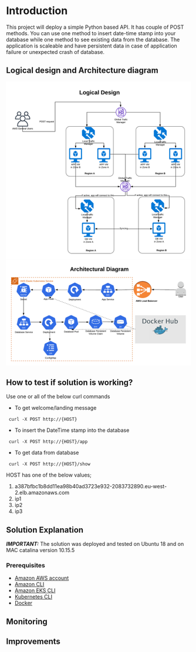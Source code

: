 # Introduction
This project will deploy a simple Python based API. It has couple of POST methods. You can use one method to insert date-time stamp into your database while one method to see existing data from the database. The application is scaleable and have persistent data in case of application failure or unexpected crash of database.

## Logical design and Architecture diagram
![Logical Design](images/logical_design.png)
![Architecture Diagram](images/architecture.png)

## How to test if solution is working?
Use one or all of the below curl commands 

* To get welcome/landing message
```
 curl -X POST http://{HOST}
 ```
 * To insert the DateTime stamp into the database
```
 curl -X POST http://{HOST}/app
 ```
 * To get data from database
```
 curl -X POST http://{HOST}/show
 ```
 HOST has one of the below values;
 1. a387bfbc1b8dd11ea98b40ad3723e932-2083732890.eu-west-2.elb.amazonaws.com
 2. ip1
 3. ip2
 4. ip3

 ## Solution Explanation
 ***IMPORTANT:*** The solution was deployed and tested on Ubuntu 18 and on MAC catalina version 10.15.5
 ### Prerequisites
* [Amazon AWS account](https://aws.amazon.com/)
* [Amazon CLI](https://aws.amazon.com/cli/)
* [Amazon EKS CLI](https://eksctl.io/)
* [Kubernetes CLI](https://kubernetes.io/docs/tasks/tools/install-kubectl/)
* [Docker](https://docs.docker.com/get-docker/)
 ## Monitoring

 ## Improvements
